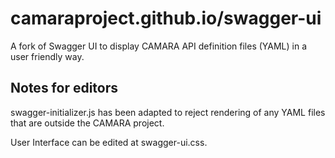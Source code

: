 # camaraproject.github.io/swagger-ui	

A fork of Swagger UI to display CAMARA API definition files (YAML) in a user friendly way.

## Notes for editors

swagger-initializer.js has been adapted to reject rendering of any YAML files that are outside the
CAMARA project.

User Interface can be edited at swagger-ui.css.
